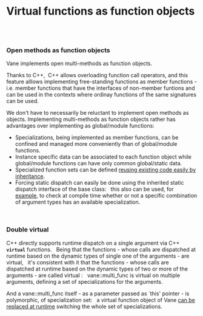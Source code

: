 # Virtual functions as function objects
&nbsp;  
&nbsp;
### Open methods as function objects

Vane implements open multi-methods as function objects.  

Thanks to C++, &nbsp;C++ allows overloading function call operators,
and this feature alllows implementing free-standing functions as member functions - i.e.
	member functions that have the interfaces of non-member funtions and can be used 
	in the contexts where ordinay functions of the same signatures can be used.

We don't have to necessarily be reluctant to implement open methods as objects.
Implementing multi-methods as function objects rather has advantages over implementing as global/module functions:
- Specializations, being implemented as member functions, can be confined and managed more conveniently than of global/module functions.
- Instance specific data can be associated to each function object
  while global/module functions can have only common global/static data.
- Specialized function sets can be defined [reusing existing code easily by inheritance](replacing_virtual_functions.md).
- Forcing static dispatch can easily be done using the inherited static dispatch interface of the base class: &nbsp;
  this also can be used, for [example](runtime_errors.md),
  to check at compile time whether or not a specific combination of argument types
  has an available specialization.

&nbsp;  

### Double virtual
<p>
C++ directly supports runtime dispatch on a single argument via C++ <code><b>virtual</b></code> functions.
&nbsp; Being that the functions - whose calls are dispatched at runtime
	based on the dynamic types of single one of the arguments - are virtual,
&nbsp; it's consistent with it that the functions - whose calls are dispatched at runtime based on the dynamic types
	of two or more of the arguments - are called virtual
: &nbsp; vane::multi_func is virtual on multiple arguments, defining a set of specializations for the arguments.
</p>

And a vane::multi_func itself - as a parameter passed as `this' pointer - is polymorphic, of specialization set:
&nbsp; a virtual function object of Vane [can be replaced at runtime](replacing_virtual_functions.md) 
switching the whole set of specializations.


